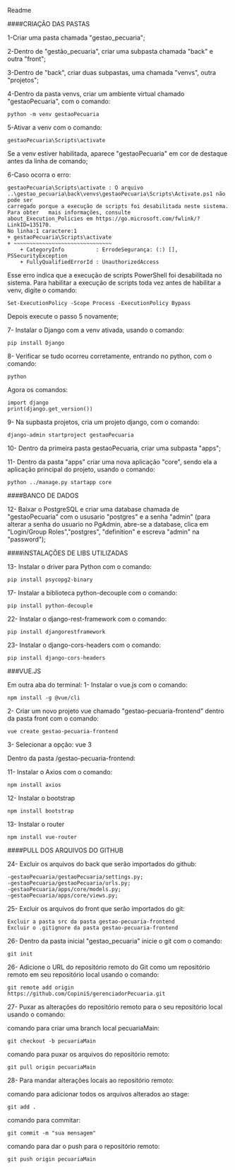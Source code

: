 Readme

####CRIAÇÃO DAS PASTAS

1-Criar uma pasta chamada "gestao_pecuaria";

2-Dentro de "gestão_pecuaria", criar uma subpasta chamada "back" e outra "front";

3-Dentro de "back", criar duas subpastas, uma chamada "venvs", outra "projetos";

4-Dentro da pasta venvs, criar um ambiente virtual chamado "gestaoPecuaria", com o comando: 

	python -m venv gestaoPecuaria
 
5-Ativar a venv com o comando:  

	gestaoPecuaria\Scripts\activate
 Se a venv estiver habilitada, aparece "gestaoPecuaria" em cor de destaque antes da linha de comando;

6-Caso ocorra o erro:

	gestaoPecuaria\Scripts\activate : O arquivo
	..\gestao_pecuaria\back\venvs\gestaoPecuaria\Scripts\Activate.ps1 não pode ser
	carregado porque a execução de scripts foi desabilitada neste sistema. Para obter 	mais informações, consulte
	about_Execution_Policies em https://go.microsoft.com/fwlink/?LinkID=135170.
	No linha:1 caractere:1
	+ gestaoPecuaria\Scripts\activate
	+ ~~~~~~~~~~~~~~~~~~~~~~~~~~~~~~~
    	+ CategoryInfo          : ErrodeSegurança: (:) [], PSSecurityException
    	+ FullyQualifiedErrorId : UnauthorizedAccess

Esse erro indica que a execução de scripts PowerShell foi desabilitada no sistema.
Para habilitar a execução de scripts toda vez antes de habilitar a venv, digite o comando: 

	Set-ExecutionPolicy -Scope Process -ExecutionPolicy Bypass
 
Depois execute o passo 5 novamente;

7- Instalar o Django com a venv ativada, usando o comando: 

	pip install Django
 
8- Verificar se tudo ocorreu corretamente, entrando no python, com o comando: 
	
 	python
  
Agora os comandos:

  	import django
   	print(django.get_version())
  
9- Na supbasta projetos, cria um projeto django, com o comando: 

	django-admin startproject gestaoPecuaria
 
10- Dentro da primeira pasta gestaoPecuaria, criar uma subpasta "apps";

11- Dentro da pasta "apps" criar uma nova aplicação "core", sendo ela a aplicação principal do projeto, usando o comando:  

	python ../manage.py startapp core

####BANCO DE DADOS

12- Baixar o PostgreSQL e criar uma database chamada de "gestaoPecuaria" com o ususario "postgres" e a senha "admin" (para alterar a senha do usuario no PgAdmin, abre-se a database, clica em "Login/Group Roles","postgres", "definition" e escreva "admin" na "password");

####iNSTALAÇÕES DE LIBS UTILIZADAS

13- Instalar o driver para Python com o comando: 

	pip install psycopg2-binary
 
17- Instalar a biblioteca python-decouple com o comando: 

	pip install python-decouple
 
22- Instalar o django-rest-framework com o comando: 

	pip install djangorestframework
 
23- Instalar o django-cors-headers com o comando: 

	pip install django-cors-headers


###VUE.JS


Em outra aba do terminal:
1- Instalar o vue.js com o comando: 

	npm install -g @vue/cli
 
2- Criar um novo projeto vue chamado "gestao-pecuaria-frontend" dentro da pasta front com o comando: 

	vue create gestao-pecuaria-frontend
 
3- Selecionar a opção: vue 3

Dentro da pasta /gestao-pecuaria-frontend:

11- Instalar o Axios com o comando:

	npm install axios

12- Instalar o bootstrap

	npm install bootstrap

13- Instalar o router

	npm install vue-router

####PULL DOS ARQUIVOS DO GITHUB

24- Excluir os arquivos do back que serão importados do github:

	-gestaoPecuaria/gestaoPecuaria/settings.py;
	-gestaoPecuaria/gestaoPecuaria/urls.py;
	-gestaoPecuaria/apps/core/models.py;
	-gestaoPecuaria/apps/core/views.py;

25- Excluir os arquivos do front que serão importados do git:

	Excluir a pasta src da pasta gestao-pecuaria-frontend
 	Excluir o .gitignore da pasta gestao-pecuaria-frontend
 
26- Dentro da pasta inicial "gestao_pecuaria" inicie o git com o comando: 

	git init
 
26- Adicione o URL do repositório remoto do Git como um repositório remoto em seu repositório local usando o comando: 

	git remote add origin https://github.com/CopiniS/gerenciadorPecuaria.git
 
27- Puxar as alterações do repositório remoto para o seu repositório local usando o comando: 

comando para criar uma branch local pecuariaMain:

	git checkout -b pecuariaMain

comando para puxar os arquivos do repositório remoto:

	git pull origin pecuariaMain

28- Para mandar alterações locais ao repositório remoto: 

comando para adicionar todos os arquivos alterados ao stage:

 	git add .

comando para commitar:

	git commit -m "sua mensagem"

comando para dar o push para o repositório remoto:

	git push origin pecuariaMain

 
